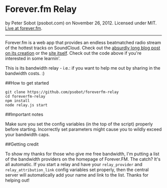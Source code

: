 # Forever.fm Relay

by Peter Sobot (psobot.com) on November 26, 2012. Licensed under MIT.
[Live at forever.fm](http://forever.fm).


---
Forever.fm is a web app that provides an endless beatmatched radio stream of the hottest tracks on SoundCloud. Check out the [absurdly long blog post on its creation](http://petersobot.com/blog/introducing-forever-fm) or the [site itself](http://forever.fm). Check out the code above if you're interested in some learnin'.

This is its bandwidth relay - i.e.: if you want to help me out by sharing in the bandwidth costs. :)

##How to get started

    git clone https://github.com/psobot/foreverfm-relay
    cd foreverfm-relay
    npm install
    node relay.js start

##Important notes

Make sure you set the config variables (in the top of the script) properly before starting.
Incorrectly set parameters might cause you to wildly exceed your bandwidth caps.

##Getting credit

To show my thanks for those who give me free bandwidth, I'm putting a list of the bandwidth providers on the homepage of Forever.FM. The catch? It's all automatic. If you start a relay and have your `relay_provider` and `relay_attribution_link` config variables set properly, then the central server will automatically add your name and link to the list. Thanks for helping out!
